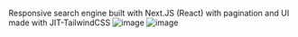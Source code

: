 Responsive search engine built with Next.JS (React) with pagination and UI made with JIT-TailwindCSS
![image](https://user-images.githubusercontent.com/95384363/193691559-aeae32b3-8a58-4b07-9e12-79fac5267641.png)
![image](https://user-images.githubusercontent.com/95384363/193691787-b96c7d45-752b-4312-8802-533d1dcc2442.png)
